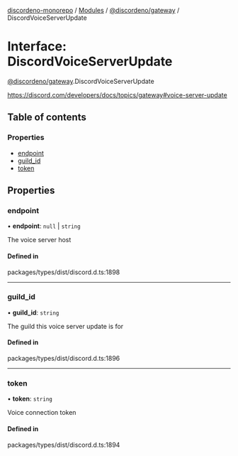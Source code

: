 [discordeno-monorepo](../README.md) / [Modules](../modules.md) / [@discordeno/gateway](../modules/discordeno_gateway.md) / DiscordVoiceServerUpdate

# Interface: DiscordVoiceServerUpdate

[@discordeno/gateway](../modules/discordeno_gateway.md).DiscordVoiceServerUpdate

https://discord.com/developers/docs/topics/gateway#voice-server-update

## Table of contents

### Properties

- [endpoint](discordeno_gateway.DiscordVoiceServerUpdate.md#endpoint)
- [guild_id](discordeno_gateway.DiscordVoiceServerUpdate.md#guild_id)
- [token](discordeno_gateway.DiscordVoiceServerUpdate.md#token)

## Properties

### endpoint

• **endpoint**: `null` \| `string`

The voice server host

#### Defined in

packages/types/dist/discord.d.ts:1898

---

### guild_id

• **guild_id**: `string`

The guild this voice server update is for

#### Defined in

packages/types/dist/discord.d.ts:1896

---

### token

• **token**: `string`

Voice connection token

#### Defined in

packages/types/dist/discord.d.ts:1894

